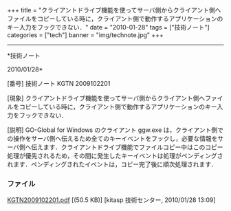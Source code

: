 ﻿+++
title = "クライアントドライブ機能を使ってサーバ側からクライアント側へファイルをコピーしている時に，クライアント側で動作するアプリケーションのキー入力をフックできない．"
date = "2010-01-28"
tags = ["技術ノート"]
categories = ["tech"]
banner = "img/technote.jpg"
+++

-----------------------------------------------------------------------------------------------------------------------------

*技術ノート

2010/01/28*


[番号]
技術ノート KGTN 2009102201

[現象]
クライアントドライブ機能を使ってサーバ側からクライアント側へファイルをコピーしている時に，クライアント側で動作するアプリケーションのキー入力をフックできない．

[説明]
GO-Global for Windows のクライアント ggw.exe
は，クライアント側での操作をサーバ側へ伝えるため全てのキーイベントをフックし，必要な情報をサーバ側へ伝えます．クライアントドライブ機能でファイルコピー中はこのコピー処理が優先されるため，その間に発生したキーイベントは処理がペンディングされます．ペンディングされたイベントは，コピー完了後に順次処理されます．


### ファイル

 
 


[KGTN2009102201.pdf](http://techreport.kitasp.net/attachments/download/32/KGTN2009102201.pdf)
 [(50.5 KB)] [kitasp 技術センター, 2010/01/28
13:09]


 


 


